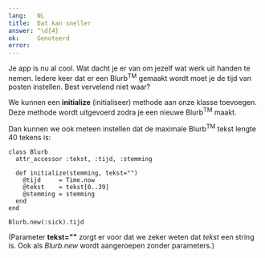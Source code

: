 ```yaml
---
lang:   NL
title:  Dat kan sneller
answer: ^\d{4}
ok:     Genoteerd
error:  
---
```


Je app is nu al cool. Wat dacht je er van om jezelf wat werk uit handen te nemen.
Iedere keer dat er een Blurb<sup>TM</sup> gemaakt wordt moet je de tijd van posten
instellen. Best vervelend niet waar?

We kunnen een __initialize__ (initialiseer) methode aan onze klasse toevoegen.
Deze methode wordt uitgevoerd zodra je een nieuwe Blurb<sup>TM</sup> maakt.

Dan kunnen we ook meteen instellen dat de maximale Blurb<sup>TM</sup> tekst lengte
40 tekens is:

    class Blurb
      attr_accessor :tekst, :tijd, :stemming

      def initialize(stemming, tekst="")
        @tijd     = Time.now
        @tekst    = tekst[0..39]
        @stemming = stemming
      end
    end
    
    Blurb.new(:sick).tijd

(Parameter __tekst=""__ zorgt er voor dat we zeker weten dat _tekst_ een string is.
Ook als _Blurb.new_ wordt aangeroepen zonder parameters.)
